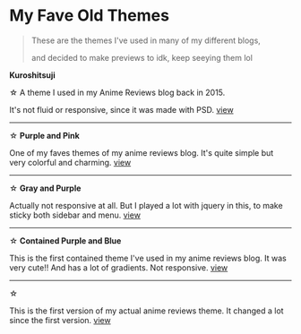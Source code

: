 <h1>My Fave Old Themes</h1>
<blockquote> These are the themes I've used in many of my different blogs, <p>and decided to make previews to idk, keep seeying them lol</blockquote>
<b>Kuroshitsuji</b> <p>
☆ A theme I used in my Anime Reviews blog back in 2015. <p>It's not fluid or responsive, since it was made with PSD. <a href="https://bishonenlover.github.io/todorokiscute/themes/kuroshitsuji.html">view</a>
  <hr />
☆ <b>Purple and Pink</b><p>
One of my faves themes of my anime reviews blog. It's quite simple but very colorful and charming. <a href="https://bishonenlover.github.io/todorokiscute/themes/roxo-rosa-preferido.html">view</a>
  <hr />
☆ <b>Gray and Purple</b><p>
Actually not responsive at all. But I played a lot with jquery in this, to make sticky both sidebar and menu. <a href="https://bishonenlover.github.io/todorokiscute/themes/151218.html">view</a>
  <hr />
☆ <b>Contained Purple and Blue</b><p>
  This is the first contained theme I've used in my anime reviews blog. It was very cute!! And has a lot of gradients. Not responsive. <a href="https://bishonenlover.github.io/todorokiscute/themes/contained-eichi.html">view</a>
  <hr />
☆ <bBlack and Pink </b><p>
  This is the first version of my actual anime reviews theme. It changed a lot since the first version. <a href="https://bishonenlover.github.io/todorokiscute/themes/black-and-pink-ver1.html">view</a>
  
